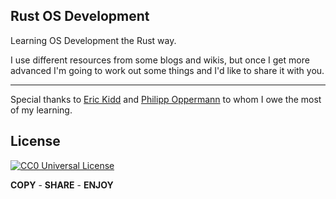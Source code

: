 ## Rust OS Development

Learning OS Development the Rust way.

I use different resources from some blogs and wikis, but once I get more
advanced I'm going to work out some things and I'd like to share it with
you.

---

Special thanks to [Eric Kidd](https://github.com/emk) and [Philipp Oppermann](https://github.com/phil-opp) to whom I owe the most of
my learning.

## License

[![CC0 Universal
License](http://i.creativecommons.org/p/zero/1.0/80x15.png)](http://creativecommons.org/publicdomain/zero/1.0/)

**COPY** - **SHARE** - **ENJOY**
